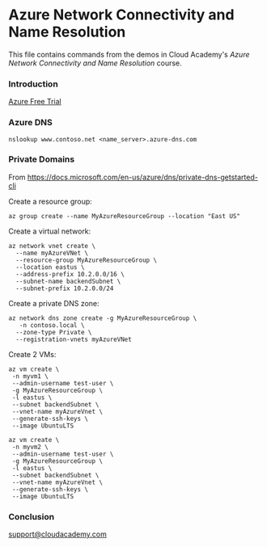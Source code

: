 # Azure Network Connectivity and Name Resolution
This file contains commands from the demos in Cloud Academy's _Azure Network Connectivity and Name Resolution_ course.  

### Introduction
[Azure Free Trial](https://azure.microsoft.com/free)  

### Azure DNS
```
nslookup www.contoso.net <name_server>.azure-dns.com
```

### Private Domains
From https://docs.microsoft.com/en-us/azure/dns/private-dns-getstarted-cli  

Create a resource group:  
```
az group create --name MyAzureResourceGroup --location "East US"
```
Create a virtual network:  
```
az network vnet create \
  --name myAzureVNet \
  --resource-group MyAzureResourceGroup \
  --location eastus \
  --address-prefix 10.2.0.0/16 \
  --subnet-name backendSubnet \
  --subnet-prefix 10.2.0.0/24
```
Create a private DNS zone:  
```
az network dns zone create -g MyAzureResourceGroup \
   -n contoso.local \
  --zone-type Private \
  --registration-vnets myAzureVNet
```
Create 2 VMs:  
```
az vm create \
 -n myvm1 \
 --admin-username test-user \
 -g MyAzureResourceGroup \
 -l eastus \
 --subnet backendSubnet \
 --vnet-name myAzureVnet \
 --generate-ssh-keys \
 --image UbuntuLTS

az vm create \
 -n myvm2 \
 --admin-username test-user \
 -g MyAzureResourceGroup \
 -l eastus \
 --subnet backendSubnet \
 --vnet-name myAzureVnet \
 --generate-ssh-keys \
 --image UbuntuLTS
```

### Conclusion
support@cloudacademy.com
